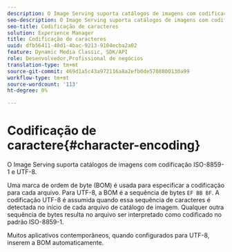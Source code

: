 ```yaml
---
description: O Image Serving suporta catálogos de imagens com codificação ISO-8859-1 e UTF-8.
seo-description: O Image Serving suporta catálogos de imagens com codificação ISO-8859-1 e UTF-8.
seo-title: Codificação de caracteres
solution: Experience Manager
title: Codificação de caracteres
uuid: dfb56411-40d1-4bac-9213-9104ecba2a02
feature: Dynamic Media Classic, SDK/API
role: Desenvolvedor,Profissional de negócios
translation-type: tm+mt
source-git-commit: 469d1a5c43a972116a8a2efb0de5708800130a99
workflow-type: tm+mt
source-wordcount: '113'
ht-degree: 0%

---
```



# Codificação de caractere{#character-encoding}

O Image Serving suporta catálogos de imagens com codificação ISO-8859-1 e UTF-8.

Uma marca de ordem de byte (BOM) é usada para especificar a codificação para cada arquivo. Para UTF-8, a BOM é a sequência de bytes `EF BB BF`. A codificação UTF-8 é assumida quando essa sequência de caracteres é detectada no início de cada arquivo de catálogo de imagem. Qualquer outra sequência de bytes resulta no arquivo ser interpretado como codificado no padrão ISO-8859-1.

Muitos aplicativos contemporâneos, quando configurados para UTF-8, inserem a BOM automaticamente.
